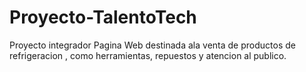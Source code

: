 # Proyecto-TalentoTech
Proyecto integrador
Pagina Web destinada ala venta de productos de refrigeracion , como herramientas, repuestos y atencion al publico.